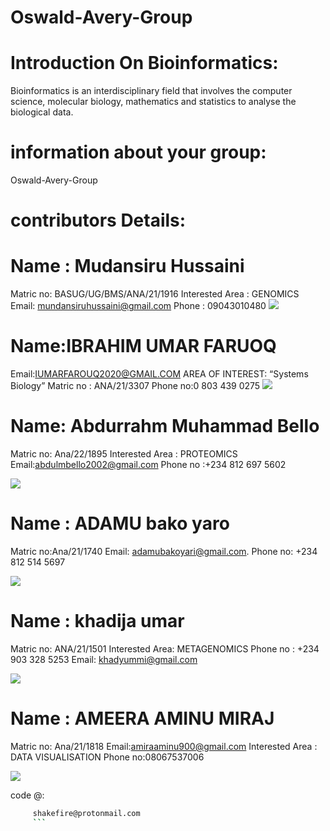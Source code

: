 # Oswald-Avery-Group

# Introduction On Bioinformatics:

Bioinformatics is an interdisciplinary field that involves the computer science, molecular biology, mathematics and statistics to analyse the biological data.


# information about your group:
Oswald-Avery-Group


# contributors Details: 

# Name : Mudansiru Hussaini 
Matric no: BASUG/UG/BMS/ANA/21/1916
Interested Area : GENOMICS
Email: mundansiruhussaini@gmail.com
Phone : 09043010480
<img src="images/IMG-20250201-WA0025.jpg">

# Name:IBRAHIM UMAR FARUOQ
Email:IUMARFAROUQ2020@GMAIL.COM
AREA OF INTEREST: “Systems Biology”
Matric no : ANA/21/3307
Phone no:0 803 439 0275
<img src="images/IMG-20250201-WA0026.jpg">

# Name: Abdurrahm Muhammad Bello
Matric no: Ana/22/1895
Interested Area : PROTEOMICS
Email:abdulmbello2002@gmail.com
Phone no :+234 812 697 5602

<img src="images/IMG-20250201-WA0029.jpg">

# Name : ADAMU bako yaro
Matric no:Ana/21/1740
Email: adamubakoyari@gmail.com.
Phone no: +234 812 514 5697

<img src="images/IMG-20250201-WA0030.jpg">

# Name : khadija umar
Matric no: ANA/21/1501
Interested Area: METAGENOMICS
Phone no : +234 903 328 5253
Email: khadyummi@gmail.com

<img src="images/IMG-20250202-WA0000.jpg">


# Name : AMEERA AMINU MIRAJ
Matric no: Ana/21/1818
Email:amiraaminu900@gmail.com
Interested Area : DATA VISUALISATION 
Phone no:08067537006

<img src="images/IMG-20250202-WA0001.jpg">




code @:
```bash
     shakefire@protonmail.com
     ```

